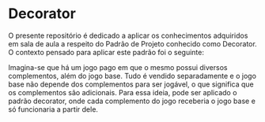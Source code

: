 # Decorator
<div>
  <p>O presente repositório é dedicado a aplicar os conhecimentos adquiridos em sala de aula a respeito do Padrão de Projeto conhecido como Decorator. O contexto pensado para aplicar este padrão foi o seguinte:</p>

  <p>Imagina-se que há um jogo pago em que o mesmo possui diversos complementos, além do jogo base. Tudo é vendido separadamente e o jogo base não depende dos complementos para ser jogável, o que significa que os complementos são adicionais. Para essa ideia, pode ser aplicado o padrão decorator, onde cada complemento do jogo receberia o jogo base e só funcionaria a partir dele.</p>
</div>